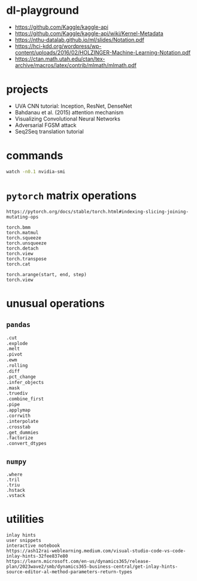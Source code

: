 # dl-playground

- https://github.com/Kaggle/kaggle-api
- https://github.com/Kaggle/kaggle-api/wiki/Kernel-Metadata
- https://nthu-datalab.github.io/ml/slides/Notation.pdf
- https://hci-kdd.org/wordpress/wp-content/uploads/2016/02/HOLZINGER-Machine-Learning-Notation.pdf
- https://ctan.math.utah.edu/ctan/tex-archive/macros/latex/contrib/mlmath/mlmath.pdf

# projects
- UVA CNN tutorial: Inception, ResNet, DenseNet
- Bahdanau et al. (2015) attention mechanism
- Visualizing Convolutional Neural Networks
- Adversarial FGSM attack
- Seq2Seq translation tutorial


# commands

```bash
watch -n0.1 nvidia-smi
```

# `pytorch` matrix operations

```
https://pytorch.org/docs/stable/torch.html#indexing-slicing-joining-mutating-ops

torch.bmm
torch.matmul
torch.squeeze
torch.unsqueeze
torch.detach
torch.view
torch.transpose
torch.cat

torch.arange(start, end, step)
torch.view
```

# unusual operations

## `pandas`

```python
.cut
.explode
.melt
.pivot
.ewm
.rolling
.diff
.pct_change
.infer_objects
.mask
.truediv
.combine_first
.pipe
.applymap
.corrwith
.interpolate
.crosstab
.get_dummies
.factorize
.convert_dtypes
```

## `numpy`

```
.where
.tril
.triu
.hstack
.vstack
```

# utilities
```
inlay hints
user snippets
interactive notebook
https://ash12rai-weblearning.medium.com/visual-studio-code-vs-code-inlay-hints-32fee837e80
https://learn.microsoft.com/en-us/dynamics365/release-plan/2023wave2/smb/dynamics365-business-central/get-inlay-hints-source-editor-al-method-parameters-return-types
```